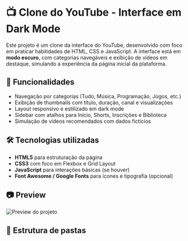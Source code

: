 # 📺 Clone do YouTube - Interface em Dark Mode

Este projeto é um clone da interface do YouTube, desenvolvido com foco em praticar habilidades de HTML, CSS e JavaScript. A interface está em **modo escuro**, com categorias navegáveis e exibição de vídeos em destaque, simulando a experiência da página inicial da plataforma.

## 🚀 Funcionalidades

- Navegação por categorias (Tudo, Música, Programação, Jogos, etc.)
- Exibição de thumbnails com título, duração, canal e visualizações
- Layout responsivo e estilizado em dark mode
- Sidebar com atalhos para Início, Shorts, Inscrições e Biblioteca
- Simulação de vídeos recomendados com dados fictícios

## 🛠️ Tecnologias utilizadas

- **HTML5** para estruturação da página
- **CSS3** com foco em Flexbox e Grid Layout
- **JavaScript** para interações básicas (se houver)
- **Font Awesome / Google Fonts** para ícones e tipografia (opcional)

## 📷 Preview

![Preview do projeto](link-para-screenshot-ou-gif)

## 📁 Estrutura de pastas

